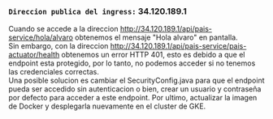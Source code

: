 ### `Direccion publica del ingress:` 34.120.189.1
Cuando se accede a la direccion http://34.120.189.1/api/pais-service/hola/alvaro obtenemos
el mensaje "Hola alvaro" en pantalla.  
Sin embargo, con la direccion http://34.120.189.1/api/pais-service/pais-actuator/health obtenemos
un error HTTP 401, esto es debido a que el endpoint esta protegido, por lo tanto, no podemos acceder
si no tenemos las credenciales correctas.  
Una posible solucion es cambiar el SecurityConfig.java para que el endpoint pueda ser accedido sin autenticacion
o bien, crear un usuario y contraseña por defecto para acceder a este endpoint. Por ultimo, actualizar
la imagen de Docker y desplegarla nuevamente en el cluster de GKE.
